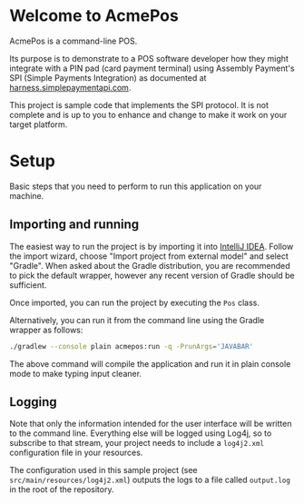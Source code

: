 # Welcome to AcmePos

AcmePos is a command-line POS.

Its purpose is to demonstrate to a POS software developer how they might integrate with a PIN pad (card payment terminal) using Assembly Payment's SPI (Simple Payments Integration) as documented at [harness.simplepaymentapi.com](harness.simplepaymentapi.com).

This project is sample code that implements the SPI protocol. It is not complete and is up to you to enhance and change to make it work on your target platform.

# Setup

Basic steps that you need to perform to run this application on your machine.

## Importing and running

The easiest way to run the project is by importing it into [IntelliJ IDEA](https://www.jetbrains.com/idea/). Follow the import wizard, choose "Import project from external model" and select "Gradle". When asked about the Gradle distribution, you are recommended to pick the default wrapper, however any recent version of Gradle should be sufficient.

Once imported, you can run the project by executing the `Pos` class.

Alternatively, you can run it from the command line using the Gradle wrapper as follows:

```bash
./gradlew --console plain acmepos:run -q -PrunArgs='JAVABAR'
```

The above command will compile the application and run it in plain console mode to make typing input cleaner. 

## Logging

Note that only the information intended for the user interface will be written to the command line. Everything else will be logged using Log4j, so to subscribe to that stream, your project needs to include a `log4j2.xml` configuration file in your resources.

The configuration used in this sample project (see `src/main/resources/log4j2.xml`) outputs the logs to a file called `output.log` in the root of the repository. 
